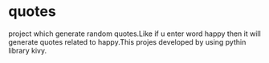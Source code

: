 # quotes
project which generate random quotes.Like if u enter word happy then it will generate quotes related to happy.This projes developed by using pythin library kivy.
